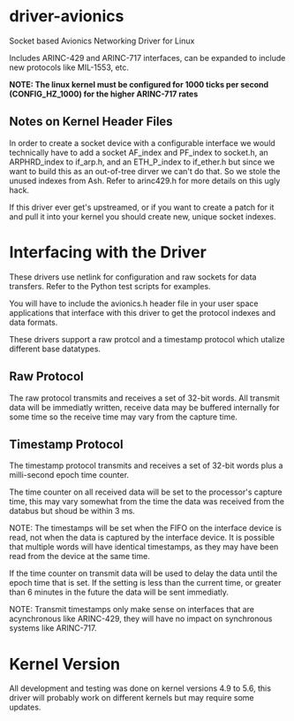 # driver-avionics
Socket based Avionics Networking Driver for Linux

Includes ARINC-429 and ARINC-717 interfaces, can be expanded to include new protocols like MIL-1553, etc.

__NOTE: The linux kernel must be configured for 1000 ticks per second (CONFIG_HZ_1000) for the higher ARINC-717 rates__

## Notes on Kernel Header Files

In order to create a socket device with a configurable interface we would technically have to add a socket
AF\_index and PF\_index to socket.h, an ARPHRD\_index to if\_arp.h, and an ETH\_P\_index to if\_ether.h but
since we want to build this as an out-of-tree dirver we can't do that. So we stole the unused indexes from Ash.
Refer to arinc429.h for more details on this ugly hack.

If this driver ever get's upstreamed, or if you want to create a patch for it and pull it into your kernel you should
create new, unique socket indexes.

# Interfacing with the Driver

These drivers use netlink for configuration and raw sockets for data transfers. Refer to the Python test scripts
for examples.

You will have to include the avionics.h header file in your user space applications that interface with this driver
to get the protocol indexes and data formats.

These drivers support a raw protcol and a timestamp protocol which utalize different base datatypes.

## Raw Protocol

The raw protocol transmits and receives a set of 32-bit words. All transmit data will be immediatly written, receive
data may be buffered internally for some time so the receive time may vary from the capture time.

## Timestamp Protocol

The timestamp protocol transmits and receives a set of 32-bit words plus a milli-second epoch time counter.

The time counter on all received data will be set to the processor's capture time, this may vary somewhat from the
time the data was received from the databus but shoud be within 3 ms.

NOTE: The timestamps will be set when the FIFO on the interface device is read, not when the data is captured
by the interface device. It is possible that multiple words will have identical timestamps, as they may have been
read from the device at the same time.

If the time counter on transmit data will be used to delay the data until the epoch time that is set. If the setting
is less than the current time, or greater than 6 minutes in the future the data will be sent immediatly.

NOTE: Transmit timestamps only make sense on interfaces that are acynchronous like ARINC-429, they will have no
impact on synchronous systems like ARINC-717.

# Kernel Version

All development and testing was done on kernel versions 4.9 to 5.6, this driver will probably work on
different kernels but may require some updates.
